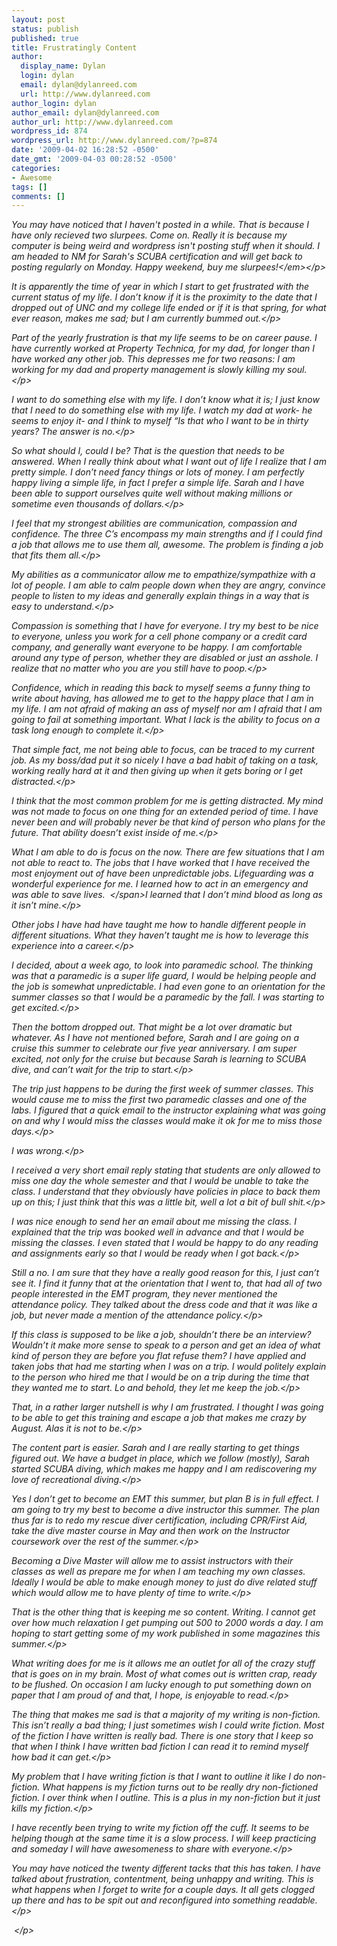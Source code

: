 ```yaml
---
layout: post
status: publish
published: true
title: Frustratingly Content
author:
  display_name: Dylan
  login: dylan
  email: dylan@dylanreed.com
  url: http://www.dylanreed.com
author_login: dylan
author_email: dylan@dylanreed.com
author_url: http://www.dylanreed.com
wordpress_id: 874
wordpress_url: http://www.dylanreed.com/?p=874
date: '2009-04-02 16:28:52 -0500'
date_gmt: '2009-04-03 00:28:52 -0500'
categories:
- Awesome
tags: []
comments: []
---
```

<p class="MsoNormal"><em>You may have noticed that I haven't posted in a while. That is because I have only recieved two slurpees. Come on. Really it is because my computer is being weird and wordpress isn't posting stuff when it should. I am headed to NM for Sarah's SCUBA certification and will get back to posting regularly on Monday. Happy weekend, buy me slurpees!<&#47;em><&#47;p></p>
<p class="MsoNormal">It is apparently the time of year in which I start to get frustrated with the current status of my life. I don&rsquo;t know if it is the proximity to the date that I dropped out of UNC and my college life ended or if it is that spring, for what ever reason, makes me sad; but I am currently bummed out.<&#47;p></p>
<p class="MsoNormal">Part of the yearly frustration is that my life seems to be on career pause. I have currently worked at Property Technica, for my dad, for longer than I have worked any other job. This depresses me for two reasons: I am working for my dad and property management is slowly killing my soul.<&#47;p></p>
<p class="MsoNormal">I want to do something else with my life. I don&rsquo;t know what it is; I just know that I need to do something else with my life. I watch my dad at work- he seems to enjoy it- and I think to myself &ldquo;Is that who I want to be in thirty years? The answer is no.<&#47;p></p>
<p class="MsoNormal">So what should I, could I be? That is the question that needs to be answered. When I really think about what I want out of life I realize that I am pretty simple. I don&rsquo;t need fancy things or lots of money. I am perfectly happy living a simple life, in fact I prefer a simple life. Sarah and I have been able to support ourselves quite well without making millions or sometime even thousands of dollars.<&#47;p></p>
<p class="MsoNormal">I feel that my strongest abilities are communication, compassion and confidence. The three C&rsquo;s encompass my main strengths and if I could find a job that allows me to use them all, awesome. The problem is finding a job that fits them all.<&#47;p></p>
<p class="MsoNormal">My abilities as a communicator allow me to empathize&#47;sympathize with a lot of people. I am able to calm people down when they are angry, convince people to listen to my ideas and generally explain things in a way that is easy to understand.<&#47;p></p>
<p class="MsoNormal">Compassion is something that I have for everyone. I try my best to be nice to everyone, unless you work for a cell phone company or a credit card company, and generally want everyone to be happy. I am comfortable around any type of person, whether they are disabled or just an asshole. I realize that no matter who you are you still have to poop.<&#47;p></p>
<p class="MsoNormal">Confidence, which in reading this back to myself seems a funny thing to write about having, has allowed me to get to the happy place that I am in my life. I am not afraid of making an ass of myself nor am I afraid that I am going to fail at something important. What I lack is the ability to focus on a task long enough to complete it.<&#47;p></p>
<p class="MsoNormal">That simple fact, me not being able to focus, can be traced to my current job. As my boss&#47;dad put it so nicely I have a bad habit of taking on a task, working really hard at it and then giving up when it gets boring or I get distracted.<&#47;p></p>
<p class="MsoNormal">I think that the most common problem for me is getting distracted. My mind was not made to focus on one thing for an extended period of time. I have never been and will probably never be that kind of person who plans for the future. That ability doesn&rsquo;t exist inside of me.<&#47;p></p>
<p class="MsoNormal">What I am able to do is focus on the now. There are few situations that I am not able to react to. The jobs that I have worked that I have received the most enjoyment out of have been unpredictable jobs. Lifeguarding was a wonderful experience for me. I learned how to act in an emergency and was able to save lives.<span>&nbsp; <&#47;span>I learned that I don&rsquo;t mind blood as long as it isn&rsquo;t mine.<&#47;p></p>
<p class="MsoNormal">Other jobs I have had have taught me how to handle different people in different situations. What they haven&rsquo;t taught me is how to leverage this experience into a career.<&#47;p></p>
<p class="MsoNormal">I decided, about a week ago, to look into paramedic school. The thinking was that a paramedic is a super life guard, I would be helping people and the job is somewhat unpredictable. I had even gone to an orientation for the summer classes so that I would be a paramedic by the fall. I was starting to get excited.<&#47;p></p>
<p class="MsoNormal">Then the bottom dropped out. That might be a lot over dramatic but whatever. As I have not mentioned before, Sarah and I are going on a cruise this summer to celebrate our five year anniversary. I am super excited, not only for the cruise but because Sarah is learning to SCUBA dive, and can&rsquo;t wait for the trip to start.<&#47;p></p>
<p class="MsoNormal">The trip just happens to be during the first week of summer classes. This would cause me to miss the first two paramedic classes and one of the labs. I figured that a quick email to the instructor explaining what was going on and why I would miss the classes would make it ok for me to miss those days.<&#47;p></p>
<p class="MsoNormal">I was wrong.<&#47;p></p>
<p class="MsoNormal">I received a very short email reply stating that students are only allowed to miss one day the whole semester and that I would be unable to take the class. I understand that they obviously have policies in place to back them up on this; I just think that this was a little bit, well a lot a bit of bull shit.<&#47;p></p>
<p class="MsoNormal">I was nice enough to send her an email about me missing the class. I explained that the trip was booked well in advance and that I would be missing the classes. I even stated that I would be happy to do any reading and assignments early so that I would be ready when I got back.<&#47;p></p>
<p class="MsoNormal">Still a no. I am sure that they have a really good reason for this, I just can&rsquo;t see it. I find it funny that at the orientation that I went to, that had all of two people interested in the EMT program, they never mentioned the attendance policy. They talked about the dress code and that it was like a job, but never made a mention of the attendance policy.<&#47;p></p>
<p class="MsoNormal">If this class is supposed to be like a job, shouldn&rsquo;t there be an interview? Wouldn&rsquo;t it make more sense to speak to a person and get an idea of what kind of person they are before you flat refuse them? I have applied and taken jobs that had me starting when I was on a trip. I would politely explain to the person who hired me that I would be on a trip during the time that they wanted me to start. Lo and behold, they let me keep the job.<&#47;p></p>
<p class="MsoNormal">That, in a rather larger nutshell is why I am frustrated. I thought I was going to be able to get this training and escape a job that makes me crazy by August. Alas it is not to be.<&#47;p></p>
<p class="MsoNormal">The content part is easier. Sarah and I are really starting to get things figured out. We have a budget in place, which we follow (mostly), Sarah started SCUBA diving, which makes me happy and I am rediscovering my love of recreational diving.<&#47;p></p>
<p class="MsoNormal">Yes I don&rsquo;t get to become an EMT this summer, but plan B is in full effect. I am going to try my best to become a dive instructor this summer. The plan thus far is to redo my rescue diver certification, including CPR&#47;First Aid, take the dive master course in May and then work on the Instructor coursework over the rest of the summer.<&#47;p></p>
<p class="MsoNormal">Becoming a Dive Master will allow me to assist instructors with their classes as well as prepare me for when I am teaching my own classes. Ideally I would be able to make enough money to just do dive related stuff which would allow me to have plenty of time to write.<&#47;p></p>
<p class="MsoNormal">That is the other thing that is keeping me so content. Writing. I cannot get over how much relaxation I get pumping out 500 to 2000 words a day. I am hoping to start getting some of my work published in some magazines this summer.<&#47;p></p>
<p class="MsoNormal">What writing does for me is it allows me an outlet for all of the crazy stuff that is goes on in my brain. Most of what comes out is written crap, ready to be flushed. On occasion I am lucky enough to put something down on paper that I am proud of and that, I hope, is enjoyable to read.<&#47;p></p>
<p class="MsoNormal">The thing that makes me sad is that a majority of my writing is non-fiction. This isn&rsquo;t really a bad thing; I just sometimes wish I could write fiction. Most of the fiction I have written is really bad. There is one story that I keep so that when I think I have written bad fiction I can read it to remind myself how bad it can get.<&#47;p></p>
<p class="MsoNormal">My problem that I have writing fiction is that I want to outline it like I do non-fiction. What happens is my fiction turns out to be really dry non-fictioned fiction. I over think when I outline. This is a plus in my non-fiction but it just kills my fiction.<&#47;p></p>
<p class="MsoNormal">I have recently been trying to write my fiction off the cuff. It seems to be helping though at the same time it is a slow process. I will keep practicing and someday I will have awesomeness to share with everyone.<&#47;p></p>
<p class="MsoNormal">You may have noticed the twenty different tacks that this has taken. I have talked about frustration, contentment, being unhappy and writing. This is what happens when I forget to write for a couple days. It all gets clogged up there and has to be spit out and reconfigured into something readable.<&#47;p></p>
<p class="MsoNormal">&nbsp;<&#47;p></p>
